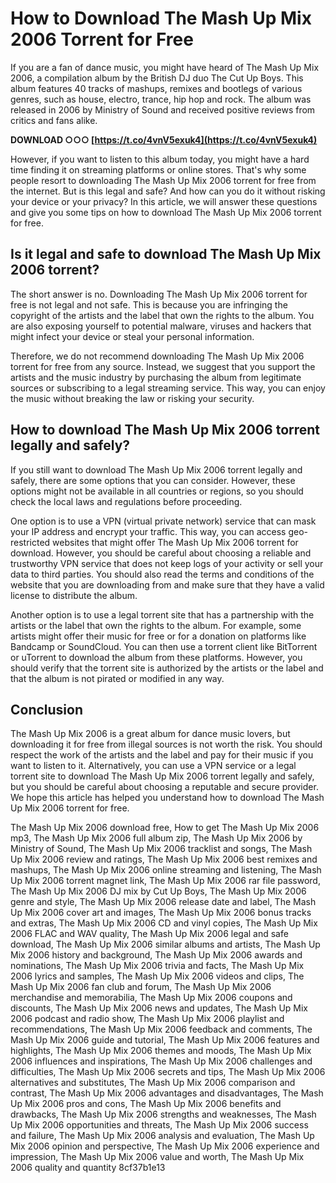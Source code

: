 
 
# How to Download The Mash Up Mix 2006 Torrent for Free
 
If you are a fan of dance music, you might have heard of The Mash Up Mix 2006, a compilation album by the British DJ duo The Cut Up Boys. This album features 40 tracks of mashups, remixes and bootlegs of various genres, such as house, electro, trance, hip hop and rock. The album was released in 2006 by Ministry of Sound and received positive reviews from critics and fans alike.
 
**DOWNLOAD ○○○ [https://t.co/4vnV5exuk4](https://t.co/4vnV5exuk4)**


 
However, if you want to listen to this album today, you might have a hard time finding it on streaming platforms or online stores. That's why some people resort to downloading The Mash Up Mix 2006 torrent for free from the internet. But is this legal and safe? And how can you do it without risking your device or your privacy? In this article, we will answer these questions and give you some tips on how to download The Mash Up Mix 2006 torrent for free.
 
## Is it legal and safe to download The Mash Up Mix 2006 torrent?
 
The short answer is no. Downloading The Mash Up Mix 2006 torrent for free is not legal and not safe. This is because you are infringing the copyright of the artists and the label that own the rights to the album. You are also exposing yourself to potential malware, viruses and hackers that might infect your device or steal your personal information.
 
Therefore, we do not recommend downloading The Mash Up Mix 2006 torrent for free from any source. Instead, we suggest that you support the artists and the music industry by purchasing the album from legitimate sources or subscribing to a legal streaming service. This way, you can enjoy the music without breaking the law or risking your security.
 
## How to download The Mash Up Mix 2006 torrent legally and safely?
 
If you still want to download The Mash Up Mix 2006 torrent legally and safely, there are some options that you can consider. However, these options might not be available in all countries or regions, so you should check the local laws and regulations before proceeding.
 
One option is to use a VPN (virtual private network) service that can mask your IP address and encrypt your traffic. This way, you can access geo-restricted websites that might offer The Mash Up Mix 2006 torrent for download. However, you should be careful about choosing a reliable and trustworthy VPN service that does not keep logs of your activity or sell your data to third parties. You should also read the terms and conditions of the website that you are downloading from and make sure that they have a valid license to distribute the album.
 
Another option is to use a legal torrent site that has a partnership with the artists or the label that own the rights to the album. For example, some artists might offer their music for free or for a donation on platforms like Bandcamp or SoundCloud. You can then use a torrent client like BitTorrent or uTorrent to download the album from these platforms. However, you should verify that the torrent site is authorized by the artists or the label and that the album is not pirated or modified in any way.
 
## Conclusion
 
The Mash Up Mix 2006 is a great album for dance music lovers, but downloading it for free from illegal sources is not worth the risk. You should respect the work of the artists and the label and pay for their music if you want to listen to it. Alternatively, you can use a VPN service or a legal torrent site to download The Mash Up Mix 2006 torrent legally and safely, but you should be careful about choosing a reputable and secure provider. We hope this article has helped you understand how to download The Mash Up Mix 2006 torrent for free.
 
The Mash Up Mix 2006 download free,  How to get The Mash Up Mix 2006 mp3,  The Mash Up Mix 2006 full album zip,  The Mash Up Mix 2006 by Ministry of Sound,  The Mash Up Mix 2006 tracklist and songs,  The Mash Up Mix 2006 review and ratings,  The Mash Up Mix 2006 best remixes and mashups,  The Mash Up Mix 2006 online streaming and listening,  The Mash Up Mix 2006 torrent magnet link,  The Mash Up Mix 2006 rar file password,  The Mash Up Mix 2006 DJ mix by Cut Up Boys,  The Mash Up Mix 2006 genre and style,  The Mash Up Mix 2006 release date and label,  The Mash Up Mix 2006 cover art and images,  The Mash Up Mix 2006 bonus tracks and extras,  The Mash Up Mix 2006 CD and vinyl copies,  The Mash Up Mix 2006 FLAC and WAV quality,  The Mash Up Mix 2006 legal and safe download,  The Mash Up Mix 2006 similar albums and artists,  The Mash Up Mix 2006 history and background,  The Mash Up Mix 2006 awards and nominations,  The Mash Up Mix 2006 trivia and facts,  The Mash Up Mix 2006 lyrics and samples,  The Mash Up Mix 2006 videos and clips,  The Mash Up Mix 2006 fan club and forum,  The Mash Up Mix 2006 merchandise and memorabilia,  The Mash Up Mix 2006 coupons and discounts,  The Mash Up Mix 2006 news and updates,  The Mash Up Mix 2006 podcast and radio show,  The Mash Up Mix 2006 playlist and recommendations,  The Mash Up Mix 2006 feedback and comments,  The Mash Up Mix 2006 guide and tutorial,  The Mash Up Mix 2006 features and highlights,  The Mash Up Mix 2006 themes and moods,  The Mash Up Mix 2006 influences and inspirations,  The Mash Up Mix 2006 challenges and difficulties,  The Mash Up Mix 2006 secrets and tips,  The Mash Up Mix 2006 alternatives and substitutes,  The Mash Up Mix 2006 comparison and contrast,  The Mash Up Mix 2006 advantages and disadvantages,  The Mash Up Mix 2006 pros and cons,  The Mash Up Mix 2006 benefits and drawbacks,  The Mash Up Mix 2006 strengths and weaknesses,  The Mash Up Mix 2006 opportunities and threats,  The Mash Up Mix 2006 success and failure,  The Mash Up Mix 2006 analysis and evaluation,  The Mash Up Mix 2006 opinion and perspective,  The Mash Up Mix 2006 experience and impression,  The Mash Up Mix 2006 value and worth,  The Mash Up Mix 2006 quality and quantity
 8cf37b1e13
 

